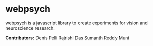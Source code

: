 # webpsych

webpsych is a javascript library to create experiments for vision and neuroscience research.

**Contributors:**
Denis Pelli
Rajrishi Das
Sumanth Reddy Muni